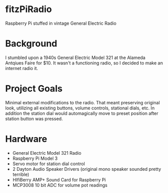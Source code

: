 # fitzPiRadio
Raspberry Pi stuffed in vintage General Electric Radio

# Background
I stumbled upon a 1940s General Electric Model 321 at the Alameda Antqiues Faire for $10. It wasn't a functioning radio, 
so I decided to make an internet radio it. 

# Project Goals
Minimal external modifications to the radio. That meant preserving original look, utilizing all existing buttons, volume
controls, stational dials, etc.  In addition the station dial would automagically move to preset position after station button
was pressed. 

# Hardware
* General Electric Model 321 Radio
* Raspberry Pi Model 3
* Servo motor for station dial control
* 2 Dayton Audio Speaker Drivers (original mono speaker sounded pretty terrible)
* HIfiBerry AMP+ Sound Card for Raspberry Pi
* MCP3008 10 bit ADC for volume pot readings
